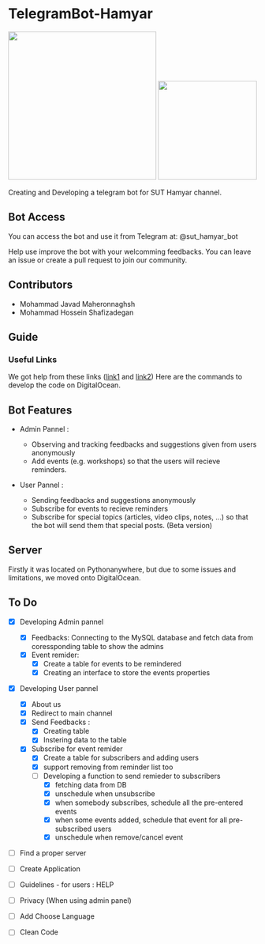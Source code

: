 # TelegramBot-Hamyar
<img src="https://github.com/mjmaher987/TelegramBot-Hamyar/assets/77095635/4565899d-3d07-48a5-ad48-a1b0df2ea83e)" width="300" />

<img src="https://github.com/mjmaher987/TelegramBot-Hamyar/assets/77095635/a334bd19-2add-4a7c-b603-a23618daa377)" width="200" />


Creating and Developing a telegram bot for SUT Hamyar channel.

## Bot Access
You can access the bot and use it from Telegram at: @sut_hamyar_bot

Help use improve the bot with your welcomming feedbacks. You can leave an issue or create a pull request to join our community.

## Contributors
- Mohammad Javad Maheronnaghsh
- Mohammad Hossein Shafizadegan

## Guide
### Useful Links
We got help from these links ([link1](https://www.youtube.com/watch?v=fReAwuHUiiE) and [link2](https://www.youtube.com/watch?v=LL9XbWEXELc]))
Here are the commands to develop the code on DigitalOcean.

## Bot Features
- Admin Pannel :
    - Observing and tracking feedbacks and suggestions given from users anonymously
    - Add events (e.g. workshops) so that the users will recieve reminders.

- User Pannel :
    - Sending feedbacks and suggestions anonymously
    - Subscribe for events to recieve reminders
    - Subscribe for special topics (articles, video clips, notes, ...) so that the bot will send them that special posts. (Beta version)

## Server
Firstly it was located on Pythonanywhere, but due to some issues and limitations, we moved onto DigitalOcean.

## To Do
- [x] Developing Admin pannel
    - [x] Feedbacks: Connecting to the MySQL database and fetch data from coressponding table to show the admins
    - [x] Event remider:
        - [x] Create a table for events to be remindered
        - [x] Creating an interface to store the events properties
- [x] Developing User pannel
    - [x] About us
    - [x] Redirect to main channel
    - [x] Send Feedbacks :
        - [x] Creating table
        - [x] Instering data to the table
    - [x] Subscribe for event remider
        - [x] Create a table for subscribers and adding users
        - [x] support removing from reminder list too
        - [ ] Developing a function to send remieder to subscribers
            - [x] fetching data from DB
            - [x] unschedule when unsubscribe
            - [x] when somebody subscribes, schedule all the pre-entered events
            - [x] when some events added, schedule that event for all pre-subscribed users
            - [x] unschedule when remove/cancel event
- [ ] Find a proper server
- [ ] Create Application
- [ ] Guidelines - for users : HELP
- [ ] Privacy (When using admin panel)
- [ ] Add Choose Language
- [ ] Clean Code

